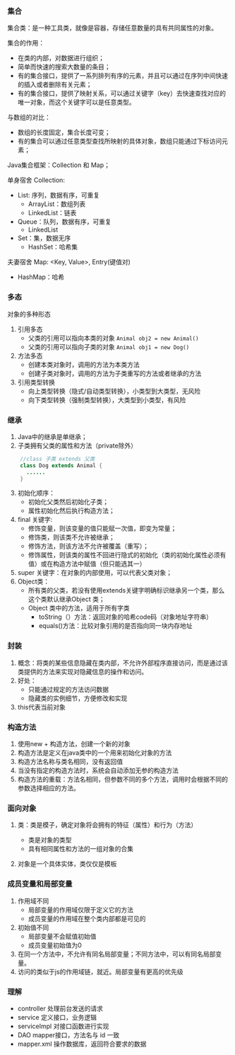
### 集合
集合类：是一种工具类，就像是容器，存储任意数量的具有共同属性的对象。

集合的作用：
* 在类的内部，对数据进行组织；
* 简单而快速的搜索大数量的条目；
* 有的集合接口，提供了一系列排列有序的元素，并且可以通过在序列中间快速的插入或者删除有关元素；
* 有的集合接口，提供了映射关系，可以通过关键字（key）去快速查找对应的唯一对象，而这个关键字可以是任意类型。

与数组的对比：
* 数组的长度固定，集合长度可变；
* 有的集合可以通过任意类型查找所映射的具体对象，数组只能通过下标访问元素；

Java集合框架：Collection 和 Map；

单身宿舍 Collection:
* List: 序列，数据有序，可重复
    * ArrayList：数组列表
    * LinkedList：链表
* Queue：队列，数据有序，可重复
    * LinkedList
* Set：集，数据无序
    * HashSet：哈希集
    
夫妻宿舍 Map: <Key, Value>, Entry(键值对)
* HashMap：哈希



### 多态
对象的多种形态
1. 引用多态
    * 父类的引用可以指向本类的对象 `Animal obj2 = new Animal()`
    * 父类的引用可以指向子类的对象 `Animal obj1 = new Dog()`
2. 方法多态
    * 创建本类对象时，调用的方法为本类方法
    * 创建子类对象时，调用的方法为子类重写的方法或者继承的方法
3. 引用类型转换
    * 向上类型转换（隐式/自动类型转换），小类型到大类型，无风险
    * 向下类型转换（强制类型转换），大类型到小类型，有风险

### 继承 
1. Java中的继承是单继承；
2. 子类拥有父类的属性和方法（private除外）
```java
    //class 子类 extends 父类
    class Dog extends Animal {
      ......
    }
```
3. 初始化顺序：
    * 初始化父类然后初始化子类；
    * 属性初始化然后执行构造方法；
4. final 关键字: 
    * 修饰变量，则该变量的值只能赋一次值，即变为常量；
    * 修饰类，则该类不允许被继承；
    * 修饰方法，则该方法不允许被覆盖（重写）；
    * 修饰属性，则该类的属性不回进行隐式的初始化（类的初始化属性必须有值）或在构造方法中赋值（但只能选其一）
5. super 关键字：在对象的内部使用，可以代表父类对象；
6. Object类：
    * 所有类的父类，若没有使用extends关键字明确标识继承另一个类，那么这个类默认继承Object 类；
    * Object 类中的方法，适用于所有字类
        * toString（）方法：返回对象的哈希code码（对象地址字符串）
        * equals()方法：比较对象引用的是否指向同一块内存地址

### 封装
1. 概念：将类的某些信息隐藏在类内部，不允许外部程序直接访问，而是通过该类提供的方法来实现对隐藏信息的操作和访问。
2. 好处：
    * 只能通过规定的方法访问数据
    * 隐藏类的实例细节，方便修改和实现
 3. this代表当前对象

### 构造方法
1. 使用new + 构造方法，创建一个新的对象
2. 构造方法是定义在java类中的一个用来初始化对象的方法
3. 构造方法名称与类名相同，没有返回值
4. 当没有指定的构造方法时，系统会自动添加无参的构造方法
5. 构造方法的重载：方法名相同，但参数不同的多个方法，调用时会根据不同的参数选择相应的方法。 

### 面向对象
1. 类：类是模子，确定对象将会拥有的特征（属性）和行为（方法）
    * 类是对象的类型
    * 具有相同属性和方法的一组对象的合集

2. 对象是一个具体实体，类仅仅是模板

### 成员变量和局部变量
1. 作用域不同
    * 局部变量的作用域仅限于定义它的方法
    * 成员变量的作用域在整个类内部都是可见的
2. 初始值不同
    * 局部变量不会赋值初始值
    * 成员变量初始值为0
3. 在同一个方法中，不允许有同名局部变量；不同方法中，可以有同名局部变量。
4. 访问的类似于js的作用域链，就近。局部变量有更高的优先级

### 理解
* controller 处理前台发送的请求
* service 定义接口，业务逻辑
* serviceImpl  对接口函数进行实现
* DAO  mapper接口，方法名与 id 一致
* mapper.xml 操作数据库，返回符合要求的数据



